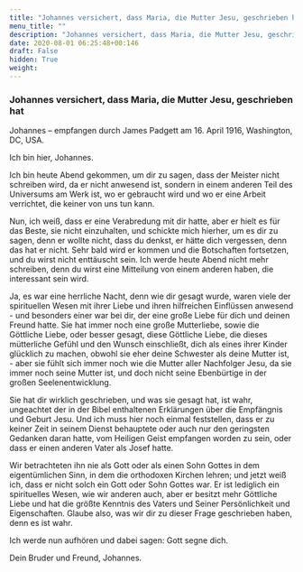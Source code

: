 ```yaml
---
title: "Johannes versichert, dass Maria, die Mutter Jesu, geschrieben hat"
menu_title: ""
description: "Johannes versichert, dass Maria, die Mutter Jesu, geschrieben hat"
date: 2020-08-01 06:25:48+00:146
draft: False
hidden: True
weight:
---
```

### Johannes versichert, dass Maria, die Mutter Jesu, geschrieben hat

Johannes – empfangen durch James Padgett am 16. April 1916, Washington, DC, USA.

Ich bin hier, Johannes.

Ich bin heute Abend gekommen, um dir zu sagen, dass der Meister nicht schreiben wird, da er nicht anwesend ist, sondern in einem anderen Teil des Universums am Werk ist, wo er gebraucht wird und wo er eine Arbeit verrichtet, die keiner von uns tun kann.

Nun, ich weiß, dass er eine Verabredung mit dir hatte, aber er hielt es für das Beste, sie nicht einzuhalten, und schickte mich hierher, um es dir zu sagen, denn er wollte nicht, dass du denkst, er hätte dich vergessen, denn das hat er nicht. Sehr bald wird er kommen und die Botschaften fortsetzen, und du wirst nicht enttäuscht sein. Ich werde heute Abend nicht mehr schreiben, denn du wirst eine Mitteilung von einem anderen haben, die interessant sein wird.

Ja, es war eine herrliche Nacht, denn wie dir gesagt wurde, waren viele der spirituellen Wesen mit ihrer Liebe und ihren hilfreichen Einflüssen anwesend - und besonders einer war bei dir, der eine große Liebe für dich und deinen Freund hatte. Sie hat immer noch eine große Mutterliebe, sowie die Göttliche Liebe, oder besser gesagt, diese Göttliche Liebe, die dieses mütterliche Gefühl und den Wunsch einschließt, dich als eines ihrer Kinder glücklich zu machen, obwohl sie eher deine Schwester als deine Mutter ist, - aber sie fühlt sich immer noch wie die Mutter aller Nachfolger Jesu, da sie immer noch seine Mutter ist, und doch nicht seine Ebenbürtige in der großen Seelenentwicklung.

Sie hat dir wirklich geschrieben, und was sie gesagt hat, ist wahr, ungeachtet der in der Bibel enthaltenen Erklärungen über die Empfängnis und Geburt Jesu. Und ich muss hier noch einmal feststellen, dass er zu keiner Zeit in seinem Dienst behauptete oder auch nur den geringsten Gedanken daran hatte, vom Heiligen Geist empfangen worden zu sein, oder dass er einen anderen Vater als Josef hatte.

Wir betrachteten ihn nie als Gott oder als einen Sohn Gottes in dem eigentümlichen Sinn, in dem die orthodoxen Kirchen lehren; und jetzt weiß ich, dass er nicht solch ein Gott oder Sohn Gottes war. Er ist lediglich ein spirituelles Wesen, wie wir anderen auch, aber er besitzt mehr Göttliche Liebe und hat die größte Kenntnis des Vaters und Seiner Persönlichkeit und Eigenschaften. Glaube also, was wir dir zu dieser Frage geschrieben haben, denn es ist wahr.

Ich werde nun aufhören und dabei sagen: Gott segne dich.

Dein Bruder und Freund, Johannes.
